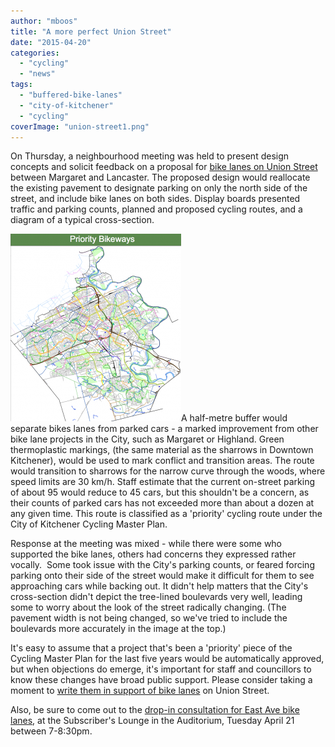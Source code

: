 ```yaml
---
author: "mboos"
title: "A more perfect Union Street"
date: "2015-04-20"
categories: 
  - "cycling"
  - "news"
tags: 
  - "buffered-bike-lanes"
  - "city-of-kitchener"
  - "cycling"
coverImage: "union-street1.png"
---
```


On Thursday, a neighbourhood meeting was held to present design concepts and solicit feedback on a proposal for [bike lanes on Union Street](https://docs.google.com/a/tritag.ca/file/d/0B7RB3odHSRv_LUxseDNhNkcyd2M) between Margaret and Lancaster. The proposed design would reallocate the existing pavement to designate parking on only the north side of the street, and include bike lanes on both sides. Display boards presented traffic and parking counts, planned and proposed cycling routes, and a diagram of a typical cross-section.

[![kitchener_cmp_map](/images/kitchener_cmp_map-273x300.png)](/images/kitchener_cmp_map.png)A half-metre buffer would separate bikes lanes from parked cars - a marked improvement from other bike lane projects in the City, such as Margaret or Highland. Green thermoplastic markings, (the same material as the sharrows in Downtown Kitchener), would be used to mark conflict and transition areas. The route would transition to sharrows for the narrow curve through the woods, where speed limits are 30 km/h. Staff estimate that the current on-street parking of about 95 would reduce to 45 cars, but this shouldn't be a concern, as their counts of parked cars has not exceeded more than about a dozen at any given time. This route is classified as a 'priority' cycling route under the City of Kitchener Cycling Master Plan.

Response at the meeting was mixed - while there were some who supported the bike lanes, others had concerns they expressed rather vocally.  Some took issue with the City's parking counts, or feared forcing parking onto their side of the street would make it difficult for them to see approaching cars while backing out. It didn't help matters that the City's cross-section didn't depict the tree-lined boulevards very well, leading some to worry about the look of the street radically changing. (The pavement width is not being changed, so we've tried to include the boulevards more accurately in the image at the top.)

It's easy to assume that a project that's been a 'priority' piece of the Cycling Master Plan for the last five years would be automatically approved, but when objections do emerge, it's important for staff and councillors to know these changes have broad public support. Please consider taking a moment to [write them in support of bike lanes](https://contact.tritag.ca/unionstreet) on Union Street.

Also, be sure to come out to the [drop-in consultation for East Ave bike lanes](https://www.google.com/calendar/event?eid=ZDM2OThzNzN0bTEzMGU1NjBhaXJjb2JrbzggdHJpdGFnLmNhX2NxcGNpaXN1dXQ5M211a3VlamY3dmM5bmZjQGc&ctz=America/Toronto), at the Subscriber's Lounge in the Auditorium, Tuesday April 21 between 7-8:30pm.
